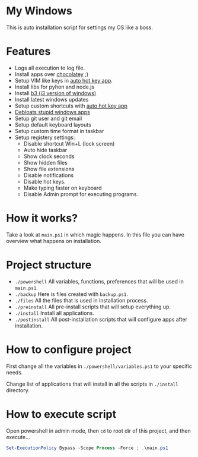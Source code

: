 # My Windows

This is auto installation script for settings my OS like a boss.

# Features

* Logs all execution to log file.
* Install apps over [chocolatey](https://chocolatey.org/) ;)
* Setup VIM like keys in [auto hot key app](https://www.autohotkey.com/).
* Install libs for pyhon and node.js
* Install [b3 (i3 version of windows)](https://github.com/ritschmaste/b3)
* Install latest windows updates
* Setup custom shortcuts with [auto hot key app](https://www.autohotkey.com/)
* [Debloats stupid windows apps](https://github.com/Sycnex/Windows10Debloater)
* Setup git user and git email
* Setup default keyboard layouts
* Setup custom time format in taskbar
* Setup registery settings:
  * Disable shortcut Win+L (lock screen)
  * Auto hide taskbar
  * Show clock seconds
  * Show hidden files
  * Show file extensions
  * Disable notifications
  * Disable hot keys.
  * Make typing faster on keyboard
  * Disable Admin prompt for executing programs.

# How it works?

Take a look at `main.ps1` in which magic happens. In this file
you can have overview what happens on installation.

# Project structure

* `./powershell` All variables, functions, preferences that will be used in `main.ps1`.
* `./backup` Here is files created with `backup.ps1`.
* `./files` All the files that is used in installation process.
* `./preinstall` All pre-install scripts that will setup everything up.
* `./install` Install all applications.
* `./postinstall` All post-installation scripts that will configure apps after installation.

# How to configure project

First change all the variables in `./powershell/variables.ps1` to your specific needs.

Change list of applications that will install in all the scripts in `./install` directory.

# How to execute script

Open powershell in admin mode, then `cd` to root dir of this project, and then execute...

```powershell
Set-ExecutionPolicy Bypass -Scope Process -Force ; .\main.ps1
```
